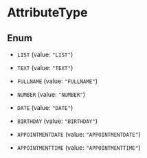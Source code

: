 

# AttributeType

## Enum


* `LIST` (value: `"LIST"`)

* `TEXT` (value: `"TEXT"`)

* `FULLNAME` (value: `"FULLNAME"`)

* `NUMBER` (value: `"NUMBER"`)

* `DATE` (value: `"DATE"`)

* `BIRTHDAY` (value: `"BIRTHDAY"`)

* `APPOINTMENTDATE` (value: `"APPOINTMENTDATE"`)

* `APPOINTMENTTIME` (value: `"APPOINTMENTTIME"`)



